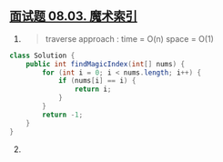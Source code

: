 ## [面试题 08.03. 魔术索引](https://leetcode-cn.com/problems/magic-index-lcci/)

1. > traverse approach : time = O(n) space = O(1)

```java
class Solution {
    public int findMagicIndex(int[] nums) {
        for (int i = 0; i < nums.length; i++) {
            if (nums[i] == i) {
                return i;
            }
        }
        return -1;
    }
}
```

2. 
